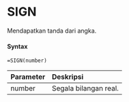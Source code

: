 # SIGN

Mendapatkan tanda dari angka.

#### Syntax

```text
=SIGN(number)
```

| Parameter | Deskripsi |
| :--- | :--- |
| number | Segala bilangan real. |

